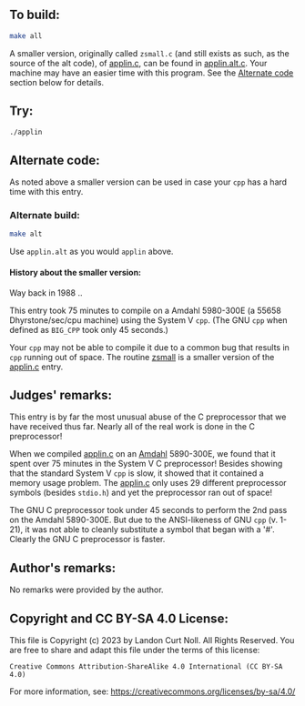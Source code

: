 ## To build:

```sh
make all
```

A smaller version, originally called `zsmall.c` (and still exists as such, as
the source of the alt code), of [applin.c](applin.c), can be found in
[applin.alt.c](applin.alt.c).  Your machine may have an easier time with this
program.  See the [Alternate code](#alternate-code) section below for details.


## Try:

```sh
./applin
```


## Alternate code:

As noted above a smaller version can be used in case your `cpp` has a hard time
with this entry.


### Alternate build:

```sh
make alt
```

Use `applin.alt` as you would `applin` above.

#### History about the smaller version:

Way back in 1988 ..

This entry took 75 minutes to compile on a Amdahl 5980-300E (a 55658
Dhyrstone/sec/cpu machine) using the System V `cpp`.  (The GNU `cpp` when defined as
`BIG_CPP` took only 45 seconds.)

Your `cpp` may not be able to compile it due to a common bug that results in
`cpp` running out of space.  The routine [zsmall](zsmall.c) is a smaller version
of the [applin.c](applin.c) entry.


## Judges' remarks:

This entry is by far the most unusual abuse of the C preprocessor that
we have received thus far.  Nearly all of the real work is done in the
C preprocessor!

When we compiled [applin.c](applin.c) on an
[Amdahl](https://en.wikipedia.org/wiki/Amdahl_Corporation) 5890-300E, we found that it
spent over 75 minutes in the System V C preprocessor!  Besides showing that the
standard System V `cpp` is slow, it showed that it contained a memory usage
problem.  The [applin.c](applin.c) only uses 29 different preprocessor symbols
(besides `stdio.h`) and yet the preprocessor ran out of space!

The GNU C preprocessor took under 45 seconds to perform the 2nd pass
on the Amdahl 5890-300E.  But due to the ANSI-likeness of GNU `cpp` (v. 1-21),
it was not able to cleanly substitute a symbol that began with a '#'.
Clearly the GNU C preprocessor is faster.


## Author's remarks:

No remarks were provided by the author.


## Copyright and CC BY-SA 4.0 License:

This file is Copyright (c) 2023 by Landon Curt Noll.  All Rights Reserved.
You are free to share and adapt this file under the terms of this license:

    Creative Commons Attribution-ShareAlike 4.0 International (CC BY-SA 4.0)

For more information, see: https://creativecommons.org/licenses/by-sa/4.0/
